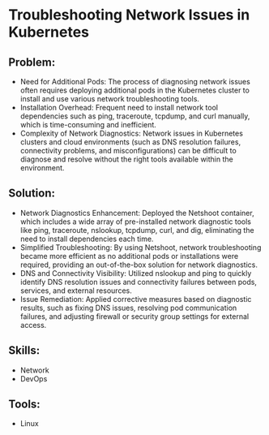 # Troubleshooting Network Issues in Kubernetes
## Problem:
- Need for Additional Pods: The process of diagnosing network issues often requires deploying additional pods in the Kubernetes cluster to install and use various network troubleshooting tools.
- Installation Overhead: Frequent need to install network tool dependencies such as ping, traceroute, tcpdump, and curl manually, which is time-consuming and inefficient.
- Complexity of Network Diagnostics: Network issues in Kubernetes clusters and cloud environments (such as DNS resolution failures, connectivity problems, and misconfigurations) can be difficult to diagnose and resolve without the right tools available within the environment.

## Solution:
- Network Diagnostics Enhancement: Deployed the Netshoot container, which includes a wide array of pre-installed network diagnostic tools like ping, traceroute, nslookup, tcpdump, curl, and dig, eliminating the need to install dependencies each time.
- Simplified Troubleshooting: By using Netshoot, network troubleshooting became more efficient as no additional pods or installations were required, providing an out-of-the-box solution for network diagnostics.
- DNS and Connectivity Visibility: Utilized nslookup and ping to quickly identify DNS resolution issues and connectivity failures between pods, services, and external resources.
- Issue Remediation: Applied corrective measures based on diagnostic results, such as fixing DNS issues, resolving pod communication failures, and adjusting firewall or security group settings for external access.

## Skills:
- Network
- DevOps

## Tools:
- Linux
